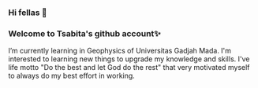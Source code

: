 ### Hi fellas 👋
### Welcome to Tsabita's github account✨️
I’m currently learning in Geophysics of Universitas Gadjah Mada.
I'm interested to learning new things to upgrade my knowledge and skills.
I've life motto "Do the best and let God do the rest" that very motivated myself to always do my best effort in working.

<!--
**tsabitasalsabilah/tsabitasalsabilah** is a ✨ _special_ ✨ repository because its `README.md` (this file) appears on y
